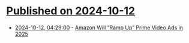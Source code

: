 # [Published on 2024-10-12](index.md)

* [2024-10-12, 04:29:00](https://soylentnews.org/article.pl?sid=24/10/09/0254210&from=rss) - [Amazon Will “Ramp Up” Prime Video Ads in 2025](https://soylentnews.org/article.pl?sid=24/10/09/0254210&from=rss)
